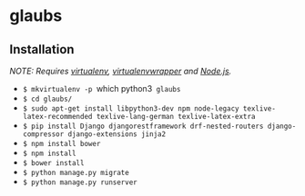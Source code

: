 # glaubs

## Installation

*NOTE: Requires [virtualenv](http://virtualenv.readthedocs.org/en/latest/),
[virtualenvwrapper](http://virtualenvwrapper.readthedocs.org/en/latest/) and
[Node.js](http://nodejs.org/).*

* `$ mkvirtualenv -p `which python3` glaubs`
* `$ cd glaubs/`
* `$ sudo apt-get install libpython3-dev npm node-legacy texlive-latex-recommended texlive-lang-german texlive-latex-extra`
* `$ pip install Django djangorestframework drf-nested-routers django-compressor django-extensions jinja2`
* `$ npm install bower`
* `$ npm install`
* `$ bower install`
* `$ python manage.py migrate`
* `$ python manage.py runserver`

